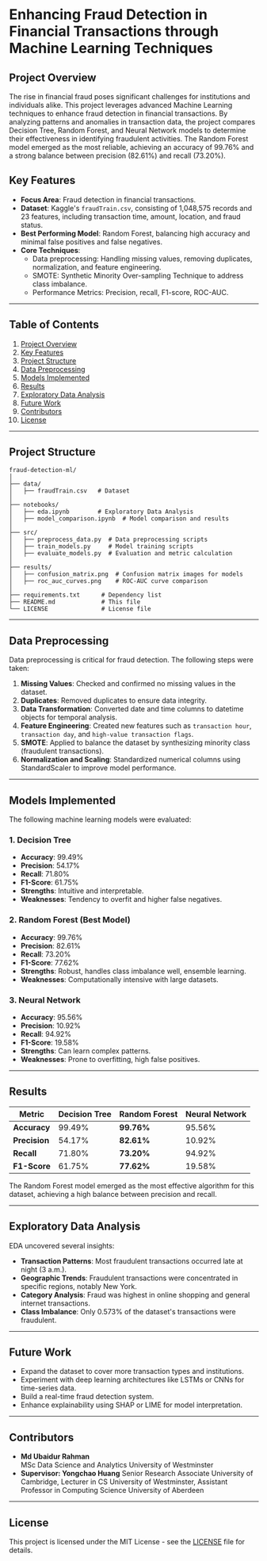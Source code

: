 
# Enhancing Fraud Detection in Financial Transactions through Machine Learning Techniques

## Project Overview
The rise in financial fraud poses significant challenges for institutions and individuals alike. This project leverages advanced Machine Learning techniques to enhance fraud detection in financial transactions. By analyzing patterns and anomalies in transaction data, the project compares Decision Tree, Random Forest, and Neural Network models to determine their effectiveness in identifying fraudulent activities. The Random Forest model emerged as the most reliable, achieving an accuracy of 99.76% and a strong balance between precision (82.61%) and recall (73.20%).

## Key Features
- **Focus Area**: Fraud detection in financial transactions.
- **Dataset**: Kaggle's `fraudTrain.csv`, consisting of 1,048,575 records and 23 features, including transaction time, amount, location, and fraud status.
- **Best Performing Model**: Random Forest, balancing high accuracy and minimal false positives and false negatives.
- **Core Techniques**:
  - Data preprocessing: Handling missing values, removing duplicates, normalization, and feature engineering.
  - SMOTE: Synthetic Minority Over-sampling Technique to address class imbalance.
  - Performance Metrics: Precision, recall, F1-score, ROC-AUC.

---

## Table of Contents
1. [Project Overview](#project-overview)
2. [Key Features](#key-features)
3. [Project Structure](#project-structure)
4. [Data Preprocessing](#data-preprocessing)
5. [Models Implemented](#models-implemented)
6. [Results](#results)
7. [Exploratory Data Analysis](#exploratory-data-analysis)
8. [Future Work](#future-work)
9. [Contributors](#contributors)
10. [License](#license)

---

## Project Structure
```
fraud-detection-ml/
│
├── data/
│   ├── fraudTrain.csv   # Dataset
│
├── notebooks/
│   ├── eda.ipynb        # Exploratory Data Analysis
│   ├── model_comparison.ipynb  # Model comparison and results
│
├── src/
│   ├── preprocess_data.py  # Data preprocessing scripts
│   ├── train_models.py     # Model training scripts
│   ├── evaluate_models.py  # Evaluation and metric calculation
│
├── results/
│   ├── confusion_matrix.png  # Confusion matrix images for models
│   ├── roc_auc_curves.png    # ROC-AUC curve comparison
│
├── requirements.txt      # Dependency list
├── README.md             # This file
└── LICENSE               # License file
```

---

## Data Preprocessing
Data preprocessing is critical for fraud detection. The following steps were taken:
1. **Missing Values**: Checked and confirmed no missing values in the dataset.
2. **Duplicates**: Removed duplicates to ensure data integrity.
3. **Data Transformation**: Converted date and time columns to datetime objects for temporal analysis.
4. **Feature Engineering**: Created new features such as `transaction hour`, `transaction day`, and `high-value transaction flags`.
5. **SMOTE**: Applied to balance the dataset by synthesizing minority class (fraudulent transactions).
6. **Normalization and Scaling**: Standardized numerical columns using StandardScaler to improve model performance.

---

## Models Implemented
The following machine learning models were evaluated:

### 1. Decision Tree
- **Accuracy**: 99.49%
- **Precision**: 54.17%
- **Recall**: 71.80%
- **F1-Score**: 61.75%
- **Strengths**: Intuitive and interpretable.
- **Weaknesses**: Tendency to overfit and higher false negatives.

### 2. Random Forest (Best Model)
- **Accuracy**: 99.76%
- **Precision**: 82.61%
- **Recall**: 73.20%
- **F1-Score**: 77.62%
- **Strengths**: Robust, handles class imbalance well, ensemble learning.
- **Weaknesses**: Computationally intensive with large datasets.

### 3. Neural Network
- **Accuracy**: 95.56%
- **Precision**: 10.92%
- **Recall**: 94.92%
- **F1-Score**: 19.58%
- **Strengths**: Can learn complex patterns.
- **Weaknesses**: Prone to overfitting, high false positives.

---

## Results
| Metric       | Decision Tree  | Random Forest  | Neural Network |
|--------------|----------------|----------------|----------------|
| **Accuracy** | 99.49%         | **99.76%**     | 95.56%         |
| **Precision**| 54.17%         | **82.61%**     | 10.92%         |
| **Recall**   | 71.80%         | **73.20%**     | 94.92%         |
| **F1-Score** | 61.75%         | **77.62%**     | 19.58%         |

The Random Forest model emerged as the most effective algorithm for this dataset, achieving a high balance between precision and recall.

---

## Exploratory Data Analysis
EDA uncovered several insights:
- **Transaction Patterns**: Most fraudulent transactions occurred late at night (3 a.m.).
- **Geographic Trends**: Fraudulent transactions were concentrated in specific regions, notably New York.
- **Category Analysis**: Fraud was highest in online shopping and general internet transactions.
- **Class Imbalance**: Only 0.573% of the dataset's transactions were fraudulent.

---

## Future Work
- Expand the dataset to cover more transaction types and institutions.
- Experiment with deep learning architectures like LSTMs or CNNs for time-series data.
- Build a real-time fraud detection system.
- Enhance explainability using SHAP or LIME for model interpretation.

---

## Contributors
- **Md Ubaidur Rahman**  
  MSc Data Science and Analytics
  University of Westminster
- **Supervisor: Yongchao Huang**
  Senior Research Associate
  University of Cambridge, 
  Lecturer in CS
  University of Westminster,
  Assistant Professor in Computing Science
  University of Aberdeen

---

## License
This project is licensed under the MIT License - see the [LICENSE](LICENSE) file for details.
